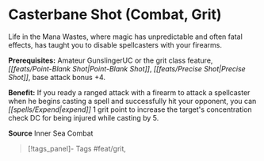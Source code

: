 ﻿---
cssclass: [feats]

---
# Casterbane Shot (Combat, Grit)

Life in the Mana Wastes, where magic has unpredictable and often fatal effects, has taught you to disable spellcasters with your firearms.

**Prerequisites:** Amateur GunslingerUC or the grit class feature, _[[feats/Point-Blank Shot|Point-Blank Shot]]_, _[[feats/Precise Shot|Precise Shot]]_, base attack bonus +4.

**Benefit:** If you ready a ranged attack with a firearm to attack a spellcaster when he begins casting a spell and successfully hit your opponent, you can _[[spells/Expend|expend]]_ 1 grit point to increase the target's concentration check DC for being injured while casting by 5.

**Source** Inner Sea Combat
>[!tags_panel]- Tags
> #feat/grit, 